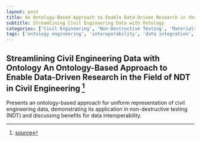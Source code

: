 ```yaml
---
layout: post
title: An Ontology-Based Approach to Enable Data-Driven Research in the Field of NDT in Civil Engineering
subtitle: Streamlining Civil Engineering Data with Ontology
categories: ['Civil Engineering', 'Non-Destructive Testing', 'Materials Science']
tags: ['ontology engineering', 'interoperability', 'data integration', 'non-destructive testing', 'NMR relaxometry', 'materials informatics']
---
```


## Streamlining Civil Engineering Data with Ontology An Ontology-Based Approach to Enable Data-Driven Research in the Field of NDT in Civil Engineering [^fn1]

Presents an ontology-based approach for uniform representation of civil engineering data, demonstrating its application in non-destructive testing (NDT) and discussing benefits for data interoperability.

[^fn1]: [source](https://www.mdpi.com/2072-4292/13/12/2426)